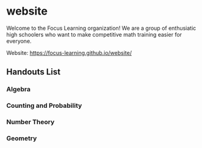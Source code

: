 # website
Welcome to the Focus Learning organization! We are a group of enthusiatic high schoolers who want to make competitive math training easier for everyone.

Website: https://focus-learning.github.io/website/

## Handouts List

### Algebra

### Counting and Probability

### Number Theory

### Geometry
